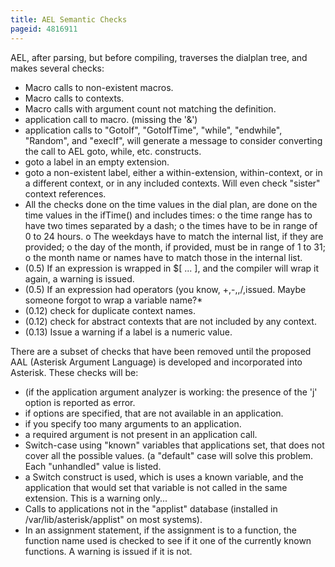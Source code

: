 ```yaml
---
title: AEL Semantic Checks
pageid: 4816911
---
```


AEL, after parsing, but before compiling, traverses the dialplan tree, and makes several checks:


* Macro calls to non-existent macros.
* Macro calls to contexts.
* Macro calls with argument count not matching the definition.
* application call to macro. (missing the '&')
* application calls to "GotoIf", "GotoIfTime", "while", "endwhile", "Random", and "execIf", will generate a message to consider converting the call to AEL goto, while, etc. constructs.
* goto a label in an empty extension.
* goto a non-existent label, either a within-extension, within-context, or in a different context, or in any included contexts. Will even check "sister" context references.
* All the checks done on the time values in the dial plan, are done on the time values in the ifTime() and includes times: o the time range has to have two times separated by a dash; o the times have to be in range of 0 to 24 hours. o The weekdays have to match the internal list, if they are provided; o the day of the month, if provided, must be in range of 1 to 31; o the month name or names have to match those in the internal list.
* (0.5) If an expression is wrapped in $[ ... ], and the compiler will wrap it again, a warning is issued.
* (0.5) If an expression had operators (you know, +,-,,/,issued. Maybe someone forgot to wrap a variable name?\*
* (0.12) check for duplicate context names.
* (0.12) check for abstract contexts that are not included by any context.
* (0.13) Issue a warning if a label is a numeric value.


There are a subset of checks that have been removed until the proposed AAL (Asterisk Argument Language) is developed and incorporated into Asterisk. These checks will be:


* (if the application argument analyzer is working: the presence of the 'j' option is reported as error.
* if options are specified, that are not available in an application.
* if you specify too many arguments to an application.
* a required argument is not present in an application call.
* Switch-case using "known" variables that applications set, that does not cover all the possible values. (a "default" case will solve this problem. Each "unhandled" value is listed.
* a Switch construct is used, which is uses a known variable, and the application that would set that variable is not called in the same extension. This is a warning only...
* Calls to applications not in the "applist" database (installed in /var/lib/asterisk/applist" on most systems).
* In an assignment statement, if the assignment is to a function, the function name used is checked to see if it one of the currently known functions. A warning is issued if it is not.


